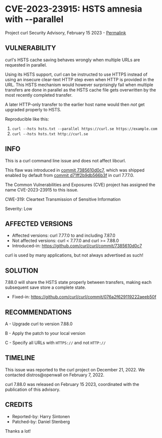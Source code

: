 CVE-2023-23915: HSTS amnesia with --parallel
============================================

Project curl Security Advisory, February 15 2023 -
[Permalink](https://curl.se/docs/CVE-2023-23915.html)

VULNERABILITY
-------------

curl's HSTS cache saving behaves wrongly when multiple URLs are requested in
parallel.

Using its HSTS support, curl can be instructed to use HTTPS instead of using
an insecure clear-text HTTP step even when HTTP is provided in the URL. This
HSTS mechanism would however surprisingly fail when multiple transfers are done
in parallel as the HSTS cache file gets overwritten by the most recently
completed transfer.

A later HTTP-only transfer to the earlier host name would then *not* get
upgraded properly to HSTS.

Reproducible like this:

1. `curl --hsts hsts.txt --parallel https://curl.se https://example.com`
2. `curl --hsts hsts.txt http://curl.se`

INFO
----

This is a curl command line issue and does not affect libcurl.

This flaw was introduced in [commit
7385610d0c7](https://github.com/curl/curl/commit/7385610d0c7), which was
shipped enabled by default from [commit
d71ff2b9db566b3f](https://github.com/curl/curl/commit/d71ff2b9db566b3f) in
curl 7.77.0.

The Common Vulnerabilities and Exposures (CVE) project has assigned the name
CVE-2023-23915 to this issue.

CWE-319: Cleartext Transmission of Sensitive Information

Severity: Low

AFFECTED VERSIONS
-----------------

- Affected versions: curl 7.77.0 to and including 7.87.0
- Not affected versions: curl < 7.77.0 and curl >= 7.88.0
- Introduced-in: https://github.com/curl/curl/commit/7385610d0c7

curl is used by many applications, but not always advertised as such!

SOLUTION
------------

7.88.0 will share the HSTS state properly between transfers, making each
subsequent save store a complete state.

- Fixed-in: https://github.com/curl/curl/commit/076a2f629119222aeeb50f

RECOMMENDATIONS
--------------

 A - Upgrade curl to version 7.88.0

 B - Apply the patch to your local version
 
 C - Specify all URLs with `HTTPS://` and not `HTTP://`
 
TIMELINE
--------

This issue was reported to the curl project on December 21, 2022. We contacted
distros@openwall on February 7, 2022.

curl 7.88.0 was released on February 15 2023, coordinated with the publication
of this advisory.

CREDITS
-------

- Reported-by: Harry Sintonen
- Patched-by: Daniel Stenberg

Thanks a lot!
